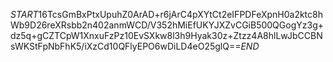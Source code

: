 $START$16TcsGmBxPtxUpuhZ0ArAD+r6jArC4pXYtCt2eIFPDFeXpnH0a2ktc8hWb9D26reXRsbb2n402anmWCD/V352hMiEfUKYJXZvCGiB500QGogYz3g+dz5q+gCZTCpW1XnxuFzPz10EvSXkw8l3h9Hyak30z+Ztzz4A8hlLwJbCCBNsWKStFpNbFhK5/iXzCd10QFlyEPO6wDiLD4eO25glQ==$END$